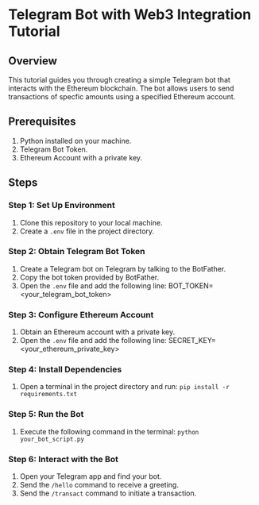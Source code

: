 # Telegram Bot with Web3 Integration Tutorial

## Overview
This tutorial guides you through creating a simple Telegram bot that interacts with the Ethereum blockchain. The bot allows users to send transactions of specfic amounts using a specified Ethereum account.

## Prerequisites
1. Python installed on your machine.
2. Telegram Bot Token.
3. Ethereum Account with a private key.

## Steps

### Step 1: Set Up Environment
1. Clone this repository to your local machine.
2. Create a `.env` file in the project directory.

### Step 2: Obtain Telegram Bot Token
1. Create a Telegram bot on Telegram by talking to the BotFather.
2. Copy the bot token provided by BotFather.
3. Open the `.env` file and add the following line:
BOT_TOKEN=<your_telegram_bot_token>

### Step 3: Configure Ethereum Account
1. Obtain an Ethereum account with a private key.
2. Open the `.env` file and add the following line:
SECRET_KEY=<your_ethereum_private_key>

### Step 4: Install Dependencies
1. Open a terminal in the project directory and run: `pip install -r requirements.txt`

### Step 5: Run the Bot
1. Execute the following command in the terminal: `python your_bot_script.py`

### Step 6: Interact with the Bot
1. Open your Telegram app and find your bot.
2. Send the `/hello` command to receive a greeting.
3. Send the `/transact` command to initiate a transaction.